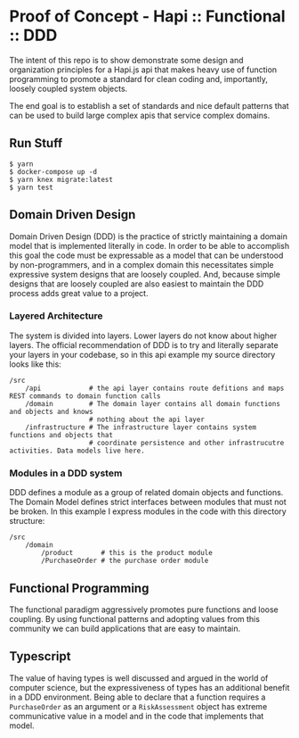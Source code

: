 # Proof of Concept - Hapi :: Functional :: DDD

The intent of this repo is to show demonstrate some design and organization principles for a Hapi.js api that makes heavy use of function programming to promote a standard for clean coding and, importantly, loosely coupled system objects.

The end goal is to establish a set of standards and nice default patterns that can be used to build large complex apis that service complex domains.

## Run Stuff
```
$ yarn
$ docker-compose up -d
$ yarn knex migrate:latest
$ yarn test
```

## Domain Driven Design
Domain Driven Design (DDD) is the practice of strictly maintaining a domain model that is implemented literally in code. In order to be able to accomplish this goal the code must be expressable as a model that can be understood by non-programmers, and in a complex domain this necessitates simple expressive system designs that are loosely coupled. And, because simple designs that are loosely coupled are also easiest to maintain the DDD process adds great value to a project.

### Layered Architecture
The system is divided into layers. Lower layers do not know about higher layers. The official recommendation of DDD is to try and literally separate your layers in your codebase, so in this api example my source directory looks like this:
```
/src
    /api            # the api layer contains route defitions and maps REST commands to domain function calls
    /domain         # The domain layer contains all domain functions and objects and knows 
                    # nothing about the api layer
    /infrastructure # The infrastructure layer contains system functions and objects that 
                    # coordinate persistence and other infrastrucutre activities. Data models live here.
```

### Modules in a DDD system
DDD defines a module as a group of related domain objects and functions. The Domain Model defines strict interfaces between modules that must not be broken. In this example I express modules in the code with this directory structure:

```
/src
    /domain
        /product       # this is the product module
        /PurchaseOrder # the purchase order module
```

## Functional Programming
The functional paradigm aggressively promotes pure functions and loose coupling. By using functional patterns and adopting values from this community we can build applications that are easy to maintain.

## Typescript
The value of having types is well discussed and argued in the world of computer science, but the expressiveness of types has an additional benefit in a DDD environment. Being able to declare that a function requires a `PurchaseOrder` as an argument or a `RiskAssessment` object has extreme communicative value in a model and in the code that implements that model.